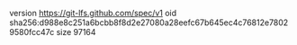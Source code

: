 version https://git-lfs.github.com/spec/v1
oid sha256:d988e8c251a6bcbb8f8d2e27080a28eefc67b645ec4c76812e78029580fcc47c
size 97164
